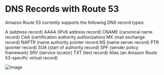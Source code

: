 # DNS Records with Route 53

Amazon Route 53 currently supports the following DNS record types:

A (address record)
AAAA (IPv6 address record)
CNAME (canonical name record)
CAA (certification authority authorization)
MX (mail exchange record)
NAPTR (name authority pointer record
NS (name server record)
PTR (pointer record)
SOA (start of authority record)
SPF (sender policy framework)
SRV (service locator)
TXT (text record)
Alias (an Amazon Route 53-specific virtual record)

![image](https://user-images.githubusercontent.com/33947539/153132529-ac0cebb4-37d0-48c6-b784-dc070908bd47.png)
